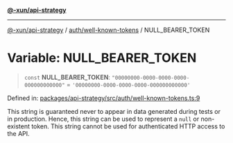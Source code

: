 [**@-xun/api-strategy**](../../../README.md)

***

[@-xun/api-strategy](../../../README.md) / [auth/well-known-tokens](../README.md) / NULL\_BEARER\_TOKEN

# Variable: NULL\_BEARER\_TOKEN

> `const` **NULL\_BEARER\_TOKEN**: `"00000000-0000-0000-0000-000000000000"` = `'00000000-0000-0000-0000-000000000000'`

Defined in: [packages/api-strategy/src/auth/well-known-tokens.ts:9](https://github.com/Xunnamius/api-utils/blob/52a8c73e7bc88df6639a2fe1c2313f726aa468a9/packages/api-strategy/src/auth/well-known-tokens.ts#L9)

This string is guaranteed never to appear in data generated during tests or
in production. Hence, this string can be used to represent a `null` or
non-existent token. This string cannot be used for authenticated HTTP access
to the API.
